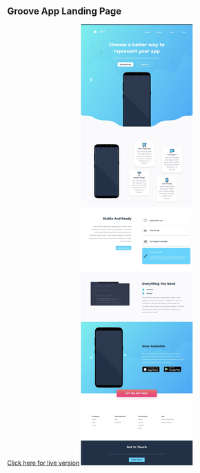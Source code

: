 ## Groove App Landing Page

[Click here for live version](./dist/)
![Groove App Landing Page](./groove_app_landing_page.jpg)
